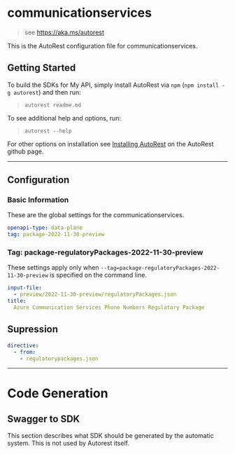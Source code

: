 # communicationservices

> see https://aka.ms/autorest

This is the AutoRest configuration file for communicationservices.

## Getting Started

To build the SDKs for My API, simply install AutoRest via `npm` (`npm install -g autorest`) and then run:

> `autorest readme.md`

To see additional help and options, run:

> `autorest --help`

For other options on installation see [Installing AutoRest](https://aka.ms/autorest/install) on the AutoRest github page.

---

## Configuration

### Basic Information

These are the global settings for the communicationservices.

```yaml
openapi-type: data-plane
tag: package-2022-11-30-preview
```

### Tag: package-regulatoryPackages-2022-11-30-preview

These settings apply only when `--tag=package-regulatoryPackages-2022-11-30-preview` is specified on the command line.

```yaml $(tag) == 'package-regulatoryPackages-2022-11-30-preview'
input-file:
  - preview/2022-11-30-preview/regulatoryPackages.json
title:
  Azure Communication Services Phone Numbers Regulatory Package
```

## Supression
``` yaml
directive:
  - from:
    - regulatorypackages.json
```

---

# Code Generation

## Swagger to SDK

This section describes what SDK should be generated by the automatic system.
This is not used by Autorest itself.
